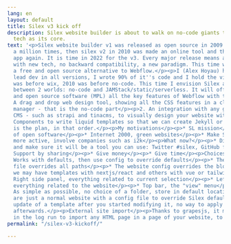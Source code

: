 ```yaml
---
lang: en
layout: default
title: Silex v3 kick off
description: Silex website builder is about to walk on no-code giants toes, with JAMStack/static/serverless
  tech as its core.
text: '<p>Silex website builder v1 was released as open source in 2009 and download
  a million times, then silex v2 in 2010 was made an online tool and then a downloadable
  app again. It is time in 2022 for the v3. Every major release means a complete rewrite
  with new tech, no backward compatibility, a new paradigm. This time we''re doing
  a free and open source alternative to Webflow.</p><p>I (Alex Hoyau) have been the
  lead dev in all versions, I wrote 90% of it''s code and I hold the vision - 2009
  was before wix, 2010 was before no-code. This time I envision Silex as the bridge
  between 2 worlds: no-code and JAMStack/static/serverless. It will offer as a free
  and open source software (MPL) all the key features of Webflow with these components:</p><p>1.
  A drag and drop web design tool, showing all the CSS features in a class-based style
  manager - that is the no-code part</p><p>2. An integration with any graphql headless
  CMS - such as strapi and tinacms, to visually design your website with real data</p><p>3.
  Components to write liquid templates so that we can create Jekyll or eleventy websites</p><p>That
  is the plan, in that order.</p><p>My motivations</p><p>* SL mission</p><p>* A world
  of open software</p><p>* Internet 2000, green websites</p><p>* Make Silex development
  more active, involve companies such as i2k</p><p>What now?</p><p>* Discuss ideas
  and make sure it will be a tool you can use: Twitter #silex, GitHub forums</p><p>*
  Support by sharing</p><p>* Give money</p><p>* Give time</p><p>Choices</p><p>Philosophy</p><p>*
  Works with defaults, then use config to override defaults</p><p>* The website config
  file overrides all paths</p><p>* The website config overrides the blocks, so that
  we may have templates with nextjs/react and others with vue or tailwind</p><p>UI</p><p>*
  Right side panel, everything related to current selection</p><p>* Left side panel,
  everything related to the website</p><p>* Top bar, the "view" menu</p><p>Dashboard</p><p>*
  As simple as possible, no choice of a folder, store in default location + config</p><p>Templates</p><p>They
  are just a normal website with a config file to override Silex defaults. No possible
  update of a template after you started modifying it, no way to apply another template
  afterwards.</p><p>External site import</p><p>Thanks to grapesjs, it may be possible
  in the log run to import any HTML page in a page of your website, to be developed.</p>'
permalink: "/silex-v3-kickoff/"

---
```

